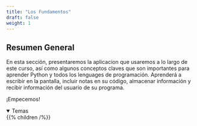 ```yaml
---
title: "Los Fundamentos"
draft: false
weight: 1
---
```


## Resumen General

En esta sección, presentaremos la aplicacion que usaremos a lo largo de este curso, así como algunos conceptos claves que son importantes para aprender Python y todos los lenguages de programación. Aprenderá a escribir en la pantalla, incluir notas en su código, almacenar información y recibir información del usuario de su programa.

¡Empecemos!

<details open>
<summary>Temas</summary>
{{% children /%}}
</details>